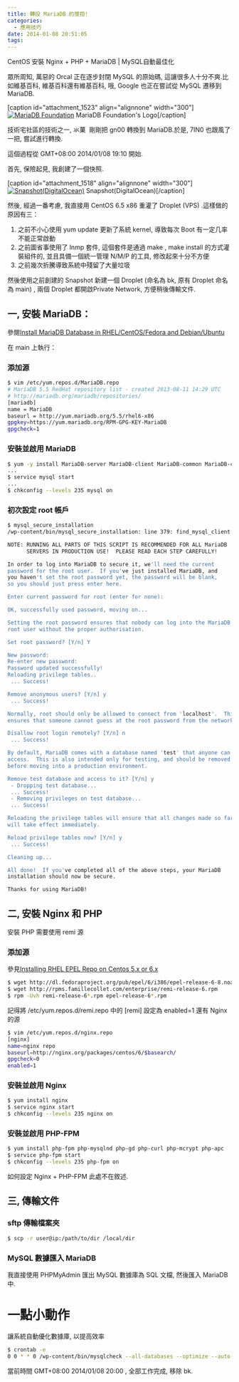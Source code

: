 ```yaml
---
title: 轉投 MariaDB 的懷抱!
categories:
  - 應用技巧
date: 2014-01-08 20:51:05
tags:
---
```


CentOS 安裝 Nginx + PHP + MariaDB | MySQL自動最佳化

眾所周知, 萬惡的 Orcal 正在逐步封閉 MySQL 的原始碼, 這讓很多人十分不爽.比如維基百科, 維基百科還有維基百科, 哦, Google 也正在嘗試從 MySQL 遷移到 MariaDB.

[caption id="attachment_1523" align="alignnone" width="300"][![MariaDB Foundation](/wp-content/uploads/2014/01/ice_logo-5dcea9e47b780ff52f75c3c3304d54827f56211e-300x300.png)](/wp-content/uploads/2014/01/ice_logo-5dcea9e47b780ff52f75c3c3304d54827f56211e.png) MariaDB Foundation's Logo[/caption]

技術宅社區的技術之一, 氺菓  剛剛把 gn00 轉換到 MariaDB.於是, 7IN0 也跟風了一把, 嘗試進行轉換.

這個過程從 GMT+08:00 2014/01/08 19:10 開始.

<!--more-->

首先, 保險起見, 我創建了一個快照.

[caption id="attachment_1518" align="alignnone" width="300"][![Snapshot(DigitalOcean)](/wp-content/uploads/2014/01/H@_5NOHHWXCFOL8GYU-300x151.jpg)](/wp-content/uploads/2014/01/H@_5NOHHWXCFOL8GYU.jpg) Snapshot(DigitalOcean)[/caption]

然後, 經過一番考慮, 我直接用 CentOS 6.5 x86 重灌了 Droplet (VPS) .這樣做的原因有三：

1.  之前不小心使用 yum update 更新了系統 kernel, 導致每次 Boot 有一定几率不能正常啟動
2.  之前圖省事使用了 lnmp 套件, 這個套件是通過 make ,  make install 的方式灌裝組件的, 並且具備一個統一管理 N/M/P 的工具, 修改起來十分不方便
3.  之前幾次折騰導致系統中殘留了大量垃圾

然後使用之前創建的 Snapshot 新建一個 Droplet (命名為 bk, 原有 Droplet 命名為 main) , 兩個 Droplet 都開啟Private Network, 方便稍後傳輸文件.

## 一, 安裝 MariaDB：

參閱[Install MariaDB Database in RHEL/CentOS/Fedora and Debian/Ubuntu](http://www.tecmint.com/install-mariadb-in-linux/ "Install MariaDB Database in RHEL/CentOS/Fedora and Debian/Ubuntu")

在 main 上執行：

### 添加源

```bash
$ vim /etc/yum.repos.d/MariaDB.repo
# MariaDB 5.5 RedHat repository list - created 2013-08-11 14:29 UTC
# http://mariadb.org/mariadb/repositories/
[mariadb]
name = MariaDB
baseurl = http://yum.mariadb.org/5.5/rhel6-x86
gpgkey=https://yum.mariadb.org/RPM-GPG-KEY-MariaDB
gpgcheck=1
```

### 安裝並啟用 MariaDB

```bash
$ yum -y install MariaDB-server MariaDB-client MariaDB-common MariaDB-compat MariaDB-shared
...
$ service mysql start
...
$ chkconfig --levels 235 mysql on
```

### 初次設定 root 帳戶

```bash
$ mysql_secure_installation
/wp-content/bin/mysql_secure_installation: line 379: find_mysql_client: command not found

NOTE: RUNNING ALL PARTS OF THIS SCRIPT IS RECOMMENDED FOR ALL MariaDB
      SERVERS IN PRODUCTION USE!  PLEASE READ EACH STEP CAREFULLY!

In order to log into MariaDB to secure it, we'll need the current
password for the root user.  If you've just installed MariaDB, and
you haven't set the root password yet, the password will be blank,
so you should just press enter here.

Enter current password for root (enter for none):

OK, successfully used password, moving on...

Setting the root password ensures that nobody can log into the MariaDB
root user without the proper authorisation.

Set root password? [Y/n] Y

New password:
Re-enter new password:
Password updated successfully!
Reloading privilege tables..
 ... Success!

Remove anonymous users? [Y/n] y
 ... Success!

Normally, root should only be allowed to connect from 'localhost'.  This
ensures that someone cannot guess at the root password from the network.

Disallow root login remotely? [Y/n] n
 ... Success!

By default, MariaDB comes with a database named 'test' that anyone can
access.  This is also intended only for testing, and should be removed
before moving into a production environment.

Remove test database and access to it? [Y/n] y
 - Dropping test database...
 ... Success!
 - Removing privileges on test database...
 ... Success!

Reloading the privilege tables will ensure that all changes made so far
will take effect immediately.

Reload privilege tables now? [Y/n] y
 ... Success!

Cleaning up...

All done!  If you've completed all of the above steps, your MariaDB
installation should now be secure.

Thanks for using MariaDB!
```

## 二, 安裝 Nginx 和 PHP

安裝 PHP 需要使用 remi 源

### 添加源

參見[Installing RHEL EPEL Repo on Centos 5.x or 6.x](http://www.rackspace.com/knowledge_center/article/installing-rhel-epel-repo-on-centos-5x-or-6x)

```bash
$ wget http://dl.fedoraproject.org/pub/epel/6/i386/epel-release-6-8.noarch.rpm
$ wget http://rpms.famillecollet.com/enterprise/remi-release-6.rpm
$ rpm -Uvh remi-release-6*.rpm epel-release-6*.rpm
```

記得將 /etc/yum.repos.d/remi.repo 中的 [remi] 設定為 enabled=1
還有 Nginx 的源

```bash
$ vim /etc/yum.repos.d/nginx.repo
[nginx]
name=nginx repo
baseurl=http://nginx.org/packages/centos/6/$basearch/
gpgcheck=0
enabled=1
```

### 安裝並啟用 Nginx

```bash
$ yum install nginx
$ service nginx start
$ chkconfig --levels 235 nginx on
```

### 安裝並啟用 PHP-FPM

```bash
$ yum install php-fpm php-mysqlnd php-gd php-curl php-mcrypt php-apc
$ service php-fpm start
$ chkconfig --levels 235 php-fpm on
```

如何設定 Nginx + PHP-FPM 此處不在敘述.

## 三, 傳輸文件

### sftp 傳輸檔案夾

```bash
$ scp -r user@ip:/path/to/dir /local/dir
```

### MySQL 數據匯入 MariaDB

我直接使用 PHPMyAdmin 匯出 MySQL 數據庫為 SQL 文檔, 然後匯入 MariaDB 中.

# 一點小動作

讓系統自動優化數據庫, 以提高效率

```bash
$ crontab -e
0 0 * * 0 /wp-content/bin/mysqlcheck --all-databases --optimize --auto-repair -u root -pYourRootPassword > /dev/null 2>&1
```

當前時間 GMT+08:00 2014/01/08 20:00 , 全部工作完成, 移除 bk.
